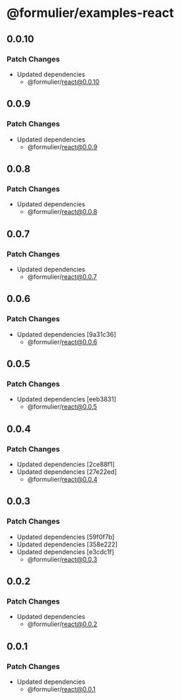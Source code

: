 # @formulier/examples-react

## 0.0.10

### Patch Changes

- Updated dependencies
  - @formulier/react@0.0.10

## 0.0.9

### Patch Changes

- Updated dependencies
  - @formulier/react@0.0.9

## 0.0.8

### Patch Changes

- Updated dependencies
  - @formulier/react@0.0.8

## 0.0.7

### Patch Changes

- Updated dependencies
  - @formulier/react@0.0.7

## 0.0.6

### Patch Changes

- Updated dependencies [9a31c36]
  - @formulier/react@0.0.6

## 0.0.5

### Patch Changes

- Updated dependencies [eeb3831]
  - @formulier/react@0.0.5

## 0.0.4

### Patch Changes

- Updated dependencies [2ce88f1]
- Updated dependencies [27e22ed]
  - @formulier/react@0.0.4

## 0.0.3

### Patch Changes

- Updated dependencies [59f0f7b]
- Updated dependencies [358e222]
- Updated dependencies [e3cdc1f]
  - @formulier/react@0.0.3

## 0.0.2

### Patch Changes

- Updated dependencies
  - @formulier/react@0.0.2

## 0.0.1

### Patch Changes

- Updated dependencies
  - @formulier/react@0.0.1
